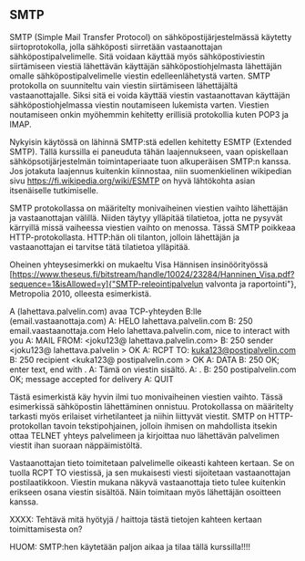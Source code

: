 



## SMTP

SMTP (Simple Mail Transfer Protocol) on sähköpostijärjestelmässä käytetty siirtoprotokolla, jolla sähköposti siirretään vastaanottajan sähköpostipalvelimelle. Sitä voidaan käyttää myös sähköpostiviestin siirtämiseen viestiä lähettävän käyttäjän sähköpostiohjelmasta lähettäjän omalle sähköpostipalvelimelle viestin edelleenlähetystä varten. SMTP protokolla on suunniteltu vain viestin siirtämiseen lähettäjältä vastaanottajalle.  Siksi sitä ei voida käyttää viestin vastaanottavan käyttäjän sähköpostiohjelmassa viestin noutamiseen lukemista varten. Viestien noutamiseen onkin myöhemmin kehitetty erillisiä protokollia kuten POP3 ja IMAP.

Nykyisin käytössä on lähinnä SMTP:stä edellen kehitetty ESMTP (Extended SMTP).  Tällä kurssilla ei paneuduta tähän laajennukseen, vaan opiskellaan sähköpsotijärjestelmän toimintaperiaate tuon alkuperäisen SMTP:n kanssa. Jos jotakuta laajennus kuitenkin kiinnostaa, niin suomenkielinen wikipedian sivu https://fi.wikipedia.org/wiki/ESMTP on hyvä lähtökohta asian itsenäiselle tutkimiselle.

SMTP protokollassa on määritelty monivaiheinen viestien vaihto lähettäjän ja vastaanottajan välillä. Niiden täytyy ylläpitää tilatietoa, jotta ne pysyvät kärryillä missä vaiheessa viestien vaihto on menossa. Tässä SMTP poikkeaa HTTP-protokollasta. HTTP:hän oli tilanton, jolloin lähettäjän ja vastaanottajan ei tarvitse tätä tilatietoa ylläpitää.

Oheinen yhteysesimerkki on mukaeltu Visa Hännisen insinöörityössä  [https://www.theseus.fi/bitstream/handle/10024/23284/Hanninen_Visa.pdf?sequence=1&isAllowed=y]{"SMTP-releointipalvelun valvonta ja raportointi"}, Metropolia 2010, olleesta esimerkistä.

A (lahettava.palvelin.com) avaa TCP-yhteyden B:lle (email.vastaanottaja.com)
A:   HELO lahettava.palvelin.com
B:   250 email.vaastaanottaja.com Helo lahettava.palvelin.com, nice to interact with you
A:   MAIL FROM: <joku123@ lahettava.palvelin.com>
B:   250 sender <joku123@ lahettava.palvelin > OK
A:   RCPT TO: <kuka123@postipalvelin.com>
B:   250 recipient <kuka123@ postipalvelin.com > OK
A:   DATA
B:   250 OK; enter text, end with .
A:   Tämä on viestin sisältö.
A:   .
B:   250 postipalvelin.com OK; message accepted for delivery
A:   QUIT

Tästä esimerkistä käy hyvin ilmi tuo monivaiheinen viestien vaihto. Tässä esimerkissä sähköpostin lähettäminen onnistuu. Protokollassa on määritelty tarkasti myös erilaiset virhetilanteet ja niihin liittyvät viestit. SMTP on HTTP-protokollan tavoin tekstipohjainen, jolloin ihmisen on mahdollista itsekin ottaa TELNET yhteys palvelimeen ja kirjoittaa nuo lähettävän palvelimen viestit ihan suoraan näppäimistöltä. 

Vastaanottajan tieto toimitetaan palvelimelle oikeasti kahteen kertaan. Se on tuolla RCPT TO viestissä, ja sen mukaisesti viesti sijoitetaan vastaanottajan postilaatikkoon. Viestin mukana näkyvä vastaanottaja tieto tulee kuitenkin erikseen osana viestin sisältöä. Näin toimitaan myös lähettäjän osoitteen kanssa.

XXXX: Tehtävä mitä hyötyjä / haittoja tästä tietojen kahteen kertaan toimittamisesta on?



HUOM: SMTP:hen käytetään paljon aikaa ja tilaa tällä kurssilla!!!!


